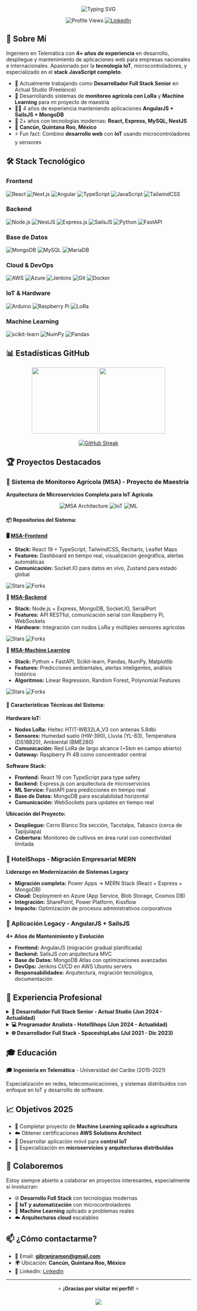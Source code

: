 <!--
**jipixz/jipixz** is a ✨ _special_ ✨ repository because its `README.md` (this file) appears on your GitHub profile.

Here are some ideas to get you started:

- 🔭 I’m currently working on ...
- 🌱 I’m currently learning ...
- 👯 I’m looking to collaborate on ...
- 🤔 I’m looking for help with ...
- 💬 Ask me about ...
- 📫 How to reach me: ...
- 😄 Pronouns: ...
- ⚡ Fun fact: ...
-->
<!--# Crear el README personalizado para el perfil de GitHub basado en la información del CV y experiencia

readme_content = '''# ¡Hola! 👋 Soy Gibrán de Jesús Ramón Perera-->

<div align="center">
  
  ![Typing SVG](https://readme-typing-svg.herokuapp.com?font=Fira+Code&pause=1000&center=true&vCenter=true&width=435&lines=Desarrollador+Full+Stack;Ingeniero+en+Telem%C3%A1tica;4%2B+a%C3%B1os+de+experiencia;Entusiasta+IoT+%26+Tecnolog%C3%ADa;Especialista+en+JavaScript+Stack)
  
  ![Profile Views](https://komarev.com/ghpvc/?username=gibranrp&color=0e75b6&style=flat-square)
  [![LinkedIn](https://img.shields.io/badge/LinkedIn-Connect-blue?style=flat-square&logo=linkedin)](https://linkedin.com/in/jipixz)
  
</div>

## 🚀 Sobre Mí

Ingeniero en Telemática con **4+ años de experiencia** en desarrollo, despliegue y mantenimiento de aplicaciones web para empresas nacionales e internacionales. Apasionado por la **tecnología IoT**, microcontroladores, y especializado en el **stack JavaScript completo**.

- 🔭 Actualmente trabajando como **Desarrollador Full Stack Senior** en Actual Studio (Freelance)
- 🌱 Desarrollando sistemas de **monitoreo agrícola con LoRa** y **Machine Learning** para mi proyecto de maestría
- 👨‍💻 4 años de experiencia manteniendo aplicaciones **AngularJS + SailsJS + MongoDB**
- 🎯 2+ años con tecnologías modernas: **React, Express, MySQL, NestJS**
- 📍 **Cancún, Quintana Roo, México**
- ⚡ Fun fact: Combino **desarrollo web** con **IoT** usando microcontroladores y sensores

## 🛠️ Stack Tecnológico

### Frontend
![React](https://img.shields.io/badge/-React-61DAFB?style=flat-square&logo=react&logoColor=black)
![Next.js](https://img.shields.io/badge/-Next.js-000000?style=flat-square&logo=next.js&logoColor=white)
![Angular](https://img.shields.io/badge/-Angular-DD0031?style=flat-square&logo=angular&logoColor=white)
![TypeScript](https://img.shields.io/badge/-TypeScript-007ACC?style=flat-square&logo=typescript&logoColor=white)
![JavaScript](https://img.shields.io/badge/-JavaScript-F7DF1E?style=flat-square&logo=javascript&logoColor=black)
![TailwindCSS](https://img.shields.io/badge/-TailwindCSS-38B2AC?style=flat-square&logo=tailwind-css&logoColor=white)

### Backend
![Node.js](https://img.shields.io/badge/-Node.js-339933?style=flat-square&logo=node.js&logoColor=white)
![NestJS](https://img.shields.io/badge/-NestJS-E0234E?style=flat-square&logo=nestjs&logoColor=white)
![Express.js](https://img.shields.io/badge/-Express.js-000000?style=flat-square&logo=express&logoColor=white)
![SailsJS](https://img.shields.io/badge/-SailsJS-14ACC2?style=flat-square&logo=sails.js&logoColor=white)
![Python](https://img.shields.io/badge/-Python-3776AB?style=flat-square&logo=python&logoColor=white)
![FastAPI](https://img.shields.io/badge/-FastAPI-009688?style=flat-square&logo=fastapi&logoColor=white)

### Base de Datos
![MongoDB](https://img.shields.io/badge/-MongoDB-47A248?style=flat-square&logo=mongodb&logoColor=white)
![MySQL](https://img.shields.io/badge/-MySQL-4479A1?style=flat-square&logo=mysql&logoColor=white)
![MariaDB](https://img.shields.io/badge/-MariaDB-003545?style=flat-square&logo=mariadb&logoColor=white)

### Cloud & DevOps
![AWS](https://img.shields.io/badge/-AWS-232F3E?style=flat-square&logo=amazon-aws&logoColor=white)
![Azure](https://img.shields.io/badge/-Azure-0089D0?style=flat-square&logo=microsoft-azure&logoColor=white)
![Jenkins](https://img.shields.io/badge/-Jenkins-D24939?style=flat-square&logo=jenkins&logoColor=white)
![Git](https://img.shields.io/badge/-Git-F05032?style=flat-square&logo=git&logoColor=white)
![Docker](https://img.shields.io/badge/-Docker-2496ED?style=flat-square&logo=docker&logoColor=white)

### IoT & Hardware
![Arduino](https://img.shields.io/badge/-Arduino-00979D?style=flat-square&logo=arduino&logoColor=white)
![Raspberry Pi](https://img.shields.io/badge/-Raspberry%20Pi-A22846?style=flat-square&logo=raspberry-pi&logoColor=white)
![LoRa](https://img.shields.io/badge/-LoRa-1ABC9C?style=flat-square&logo=lora&logoColor=white)

### Machine Learning
![scikit-learn](https://img.shields.io/badge/-scikit%20learn-F7931E?style=flat-square&logo=scikit-learn&logoColor=white)
![NumPy](https://img.shields.io/badge/-NumPy-013243?style=flat-square&logo=numpy&logoColor=white)
![Pandas](https://img.shields.io/badge/-Pandas-150458?style=flat-square&logo=pandas&logoColor=white)

## 📊 Estadísticas GitHub

<div align="center">
  
  <img height="180em" src="https://github-readme-stats.vercel.app/api?username=jipixz&show_icons=true&theme=tokyonight&include_all_commits=true&count_private=true"/>
  <img height="180em" src="https://github-readme-stats.vercel.app/api/top-langs/?username=jipixz&layout=compact&langs_count=8&theme=tokyonight"/>

</div>

<div align="center">
  
  [![GitHub Streak](https://streak-stats.demolab.com?user=jipixz&theme=tokyonight&exclude_days=Sun%2CSat)](https://git.io/streak-stats)

</div>

## 🏆 Proyectos Destacados

### 🌱 Sistema de Monitoreo Agrícola (MSA) - Proyecto de Maestría
**Arquitectura de Microservicios Completa para IoT Agrícola**

<div align="center">
  
  ![MSA Architecture](https://img.shields.io/badge/Architecture-Microservices-orange?style=for-the-badge)
  ![IoT](https://img.shields.io/badge/IoT-LoRa_Network-green?style=for-the-badge)
  ![ML](https://img.shields.io/badge/ML-Predictions-blue?style=for-the-badge)
  
</div>

#### 📦 Repositorios del Sistema:

**🖥️ [MSA-Frontend](https://github.com/jipixz/msa-front)**
- **Stack:** React 19 + TypeScript, TailwindCSS, Recharts, Leaflet Maps
- **Features:** Dashboard en tiempo real, visualización geográfica, alertas automáticas
- **Comunicación:** Socket.IO para datos en vivo, Zustand para estado global

![Stars](https://img.shields.io/github/stars/jipixz/msa-front?style=social)
![Forks](https://img.shields.io/github/forks/jipixz/msa-front?style=social)

**🔧 [MSA-Backend](https://github.com/jipixz/msa-back)**
- **Stack:** Node.js + Express, MongoDB, Socket.IO, SerialPort
- **Features:** API RESTful, comunicación serial con Raspberry Pi, WebSockets
- **Hardware:** Integración con nodos LoRa y múltiples sensores agrícolas

![Stars](https://img.shields.io/github/stars/jipixz/msa-back?style=social)
![Forks](https://img.shields.io/github/forks/jipixz/msa-back?style=social)

**🤖 [MSA-Machine Learning](https://github.com/jipixz/msa-back-LR-py)**
- **Stack:** Python + FastAPI, Scikit-learn, Pandas, NumPy, Matplotlib
- **Features:** Predicciones ambientales, alertas inteligentes, análisis histórico
- **Algoritmos:** Linear Regression, Random Forest, Polynomial Features

![Stars](https://img.shields.io/github/stars/jipixz/msa-back-LR-py?style=social)
![Forks](https://img.shields.io/github/forks/jipixz/msa-back-LR-py?style=social)

#### 🎯 Características Técnicas del Sistema:

**Hardware IoT:**
- **Nodos LoRa:** Heltec HTIT-WB32LA_V3 con antenas 5.8dbi
- **Sensores:** Humedad suelo (HW-390), Lluvia (YL-83), Temperatura (DS18B20), Ambiental (BME280)
- **Comunicación:** Red LoRa de largo alcance (~5km en campo abierto)
- **Gateway:** Raspberry Pi 4B como concentrador central

**Software Stack:**
- **Frontend:** React 19 con TypeScript para type safety
- **Backend:** Express.js con arquitectura de microservicios
- **ML Service:** FastAPI para predicciones en tiempo real
- **Base de Datos:** MongoDB para escalabilidad horizontal
- **Comunicación:** WebSockets para updates en tiempo real

**Ubicación del Proyecto:**
- **Despliegue:** Cerro Blanco 5ta sección, Tacotalpa, Tabasco (cerca de Tapijulapa)
- **Cobertura:** Monitoreo de cultivos en área rural con conectividad limitada

### 🏨 HotelShops - Migración Empresarial MERN
**Liderazgo en Modernización de Sistemas Legacy**

- **Migración completa:** Power Apps → MERN Stack (React + Express + MongoDB)
- **Cloud:** Deployment en Azure (App Service, Blob Storage, Cosmos DB)
- **Integración:** SharePoint, Power Platform, Kissflow
- **Impacto:** Optimización de procesos administrativos corporativos

### 🔧 Aplicación Legacy - AngularJS + SailsJS
**4+ Años de Mantenimiento y Evolución**

- **Frontend:** AngularJS (migración gradual planificada)
- **Backend:** SailsJS con arquitectura MVC
- **Base de Datos:** MongoDB Atlas con optimizaciones avanzadas
- **DevOps:** Jenkins CI/CD en AWS Ubuntu servers
- **Responsabilidades:** Arquitectura, migración tecnológica, documentación

## 💼 Experiencia Profesional

<details>
<summary><b>🚀 Desarrollador Full Stack Senior - Actual Studio (Jun 2024 - Actualidad)</b></summary>

- Mantenimiento y evolución de aplicaciones **AngularJS + SailsJS**
- Administración **MongoDB Atlas** con pipelines CI/CD en **Jenkins + AWS**
- Documentación y planificación de **migraciones tecnológicas**
- Optimización de rendimiento y escalabilidad

</details>

<details>
<summary><b>💻 Programador Analista - HotelShops (Jun 2024 - Actualidad)</b></summary>

- Liderazgo en **migración Power Apps → MERN Stack**
- Deployment con servicios **Azure**: App Service, Blob Storage, Cosmos DB
- Automatización de procesos con **Power Platform** y **Kissflow**
- Integración **SharePoint** para flujos empresariales

</details>

<details>
<summary><b>🌐 Desarrollador Full Stack - SpaceshipLabs (Jul 2021 - Dic 2023)</b></summary>

- Desarrollo frontend con **Angular** y APIs con **Node.js (SailsJS)**
- Gestión de bases de datos **MySQL, MariaDB, MongoDB**
- Desarrollo personalizado **WordPress** y **Shopify**
- Optimización de rendimiento web con **Google PageSpeed Insights**

</details>

## 🎓 Educación

**🎓 Ingeniería en Telemática** - Universidad del Caribe (2015-2021)

Especialización en redes, telecomunicaciones, y sistemas distribuidos con enfoque en IoT y desarrollo de software.

## 📈 Objetivos 2025

- 🔬 Completar proyecto de **Machine Learning aplicado a agricultura**
- ☁️ Obtener certificaciones **AWS Solutions Architect**
- 📱 Desarrollar aplicación móvil para **control IoT**
- 🎯 Especialización en **microservicios y arquitecturas distribuidas**

## 🤝 Colaboremos

Estoy siempre abierto a colaborar en proyectos interesantes, especialmente si involucran:
- 🌐 **Desarrollo Full Stack** con tecnologías modernas
- 🔧 **IoT y automatización** con microcontroladores
- 🤖 **Machine Learning** aplicado a problemas reales
- ☁️ **Arquitecturas cloud** escalables

## 📫 ¿Cómo contactarme?

- 📧 Email: **gibranjramon@gmail.com**
- 🌍 Ubicación: **Cancún, Quintana Roo, México**
- 💼 LinkedIn: [LinkedIn](https://linkedin.com/in/jipixz)

---
<!--- 📱 Teléfono: **+52 998-367-7961**-->
<div align="center">
  
  ⭐️ **¡Gracias por visitar mi perfil!** ⭐️
  
  <img src="https://forthebadge.com/images/badges/built-with-love.svg" />
  <!--<img src="https://forthebadge.com/images/badges/powered-by-coffee.svg" />-->
  
</div>

<!--# Guardar el README en un archivo
with open("github_readme.md", "w", encoding="utf-8") as f:
    f.write(readme_content)

print("README creado exitosamente!")
print("\nPrimeras líneas del README:")
print(readme_content[:500] + "...")-->
